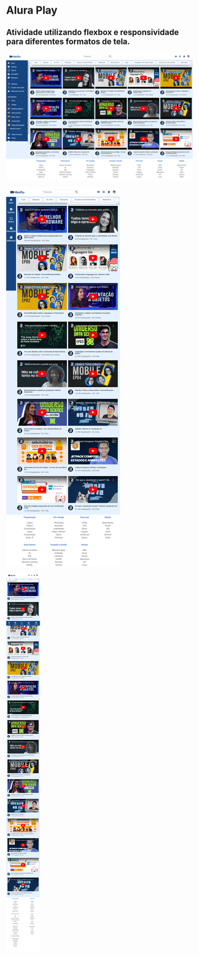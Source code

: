 # Alura Play

## Atividade utilizando flexbox e responsividade para diferentes formatos de tela.

![Telas grandes](Alura_play_telas_grandes.png)

![Telas médias](Alura_play_telas_medias.png)

![Telas pequenas](Alura_play_telas_pequenas.png)